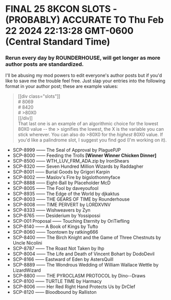 # FINAL 25 8KCON SLOTS - (PROBABLY) ACCURATE TO Thu Feb 22 2024 22:13:28 GMT-0600 (Central Standard Time)
 ### Rerun every day by ROUNDERHOUSE, will get longer as more author posts are standardized.
I'll be abusing my mod powers to edit everyone's author posts but if you'd like to save me the trouble feel free. Just slap your entries into the following format in your author post; these are example values:
> [[div class="slots"]]  
> \# 8069  
> \# 8420  
> \# >80X0  
> [[/div]]  
 That last one is an example of an algorithmic choice for the lowest 80X0 value -- the > signifies the lowest, the X is the variable you can stick wherever. You can also do >80X0 for the *highest* 80X0 value. If you'd like a palindrome slot, I suggest you find god (I'm working on it).
* SCP-8999 —— The Seal of Approval by PlaguePJP
* SCP-8000 —— Feeding the Trolls **[Winner Winner Chicken Dinner]**
* SCP-8500 —— WTH_LUV_FRM_ADA.zip by IronShears
* SCP-8320 —— Seven Hundred Million Wizards by Raddagher
* SCP-8001 —— Burial Goods by Grigori Karpin
* SCP-8002 —— Maslov's Fire by bigslothonmyface
* SCP-8888 —— Eight-Ball by Placeholder McD
* SCP-8005 —— The Fool by daveyoufool
* SCP-8935 —— The Edge of the World by djkaktus
* SCP-8003 —— THE GEARS OF TIME by Rounderhouse
* SCP-8008 —— TIME PERVERT by LORDXVNV
* SCP-8333 —— Wishweavers by Zyn
* SCP-8765 —— Desiderium by Yossipossi
* SCP-001 Proposal —— Touching Eternity by OriTiefling
* SCP-8140 —— A Book of Kings by Tufto
* SCP-8060 —— Toontown by ratking666
* SCP-8400 —— The Birch Knight and the Game of Three Chestnuts by Uncle Nicolini
* SCP-8787 —— The Roast Not Taken by Ihp
* SCP-8004 —— The Life and Death of Vincent Bohart by DodoDevil
* SCP-8166 —— Eastward of Eden by AstersQuill
* SCP-8889 —— The Wondrous Wedding of William Wallace Wettle by LizardWizard
* SCP-8800 —— THE PYROCLASM PROTOCOL by Dino--Draws
* SCP-8100 —— TURTLE TIME by Harmacy
* SCP-8006 —— Her Red Right Hand Protects Us by DrClef
* SCP-8120 —— Bloodbound by Ralliston
